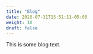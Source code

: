 ```yaml
---
title: "Blog"
date: 2020-07-31T15:51:11-05:00
weight: 10
draft: false
---
```


This is some blog text.

